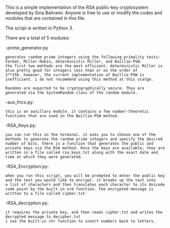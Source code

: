 This is a simple implementation of the RSA public-key cryptosystem developed by Sina Bahrami.
Anyone is free to use or modify the codes and modules that are contained in this file. 

The script is written in Python 3.

There are a total of 5 modules:

-prime_generator.py

    generates random prime integers using the following primality tests: Fermat, Miller-Rabin, deterministic Miller, and Baillie-PSW.
    the first two methods are the most efficient. deterministic Miller is also pretty good for integers less than or on the order of
    2**256. however, the current implementation of Baillie-PSW is inefficient. i do not recommend using this method at this statge.
    
    Randoms are expected to be cryptographically secure. They are generated via the SystemRandom class of the random module.
    
-aux_fncs.py:

    this is an auxillary module. it contains a few number-theoretic functions that are used in the Baillie-PSW method.
    
-RSA_Keys.py:

    you can run this in the terminal. it asks you to choose one of the methods to generate the random prime integers and specify the desired
    number of bits. there is a function that generates the public and private keys via the RSA method. Once the keys are available, they are
    written in a file called rsa_keys.txt along with the exact date and time at which they were generated.
    
-RSA_Encryption.py:

    when you run this script, you will be prompted to enter the public key and the text you would like to encrypt. it breaks up the text into
    a list of characters and then translates each character to its Unicode code point by the built-in ord function. the encrypted message is
    written to a file called cipher.txt
    
 -RSA_decryption.py:
 
    it requires the private key, and then reads cipher.txt and writes the decrypted message to decipher.txt
    i use the built-in chr function to invert numbers back to letters. 
